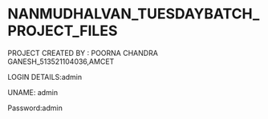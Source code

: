 # NANMUDHALVAN_TUESDAYBATCH_PROJECT_FILES

PROJECT CREATED BY : POORNA CHANDRA GANESH_513521104036,AMCET



LOGIN DETAILS:admin


UNAME: admin


Password:admin
